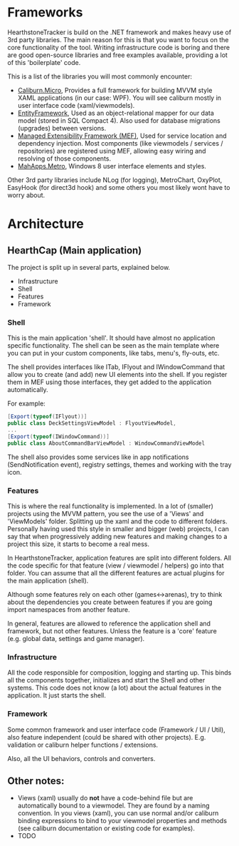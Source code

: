 # Frameworks

HearthstoneTracker is build on the .NET framework and makes heavy use of 3rd party libraries. The main reason for this is that you want to focus on the core functionality of the tool. Writing infrastructure code is boring and there are good open-source libraries and free examples available, providing a lot of this 'boilerplate' code.

This is a list of the libraries you will most commonly encounter:

 * [Caliburn.Micro](https://github.com/Caliburn-Micro/Caliburn.Micro), Provides a full framework for building MVVM style XAML applications (in our case: WPF). You will see caliburn mostly in user interface code (xaml/viewmodels).
 * [EntityFramework](http://www.asp.net/entity-framework), Used as an object-relational mapper for our data model (stored in SQL Compact 4). Also used for database migrations (upgrades) between versions.
 * [Managed Extensibility Framework (MEF)](http://msdn.microsoft.com/en-us/library/dd460648(v=vs.110).aspx), Used for service location and dependency injection. Most components (like viewmodels / services / repositories) are registered using MEF, allowing easy wiring and resolving of those components.
 * [MahApps.Metro](http://mahapps.com), Windows 8 user interface elements and styles. 

Other 3rd party libraries include NLog (for logging), MetroChart, OxyPlot, EasyHook (for direct3d hook) and some others you most likely wont have to worry about.

# Architecture

## HearthCap (Main application)

The project is split up in several parts, explained below.

 * Infrastructure
 * Shell
 * Features
 * Framework

### Shell

This is the main application 'shell'. It should have almost no application specific functionality. The shell can be seen as the main template where you can put in your custom components, like tabs, menu's, fly-outs, etc.

The shell provides interfaces like ITab, IFlyout and IWindowCommand that allow you to create (and add) new UI elements into the shell. If you register them in MEF using those interfaces, they get added to the application automatically.

For example:
```C#
[Export(typeof(IFlyout))]
public class DeckSettingsViewModel : FlyoutViewModel,
...
[Export(typeof(IWindowCommand))]
public class AboutCommandBarViewModel : WindowCommandViewModel
```

The shell also provides some services like in app notifications (SendNotification event), registry settings, themes and working with the tray icon.

### Features

This is where the real functionality is implemented. In a lot of (smaller) projects using the MVVM pattern, you see the use of a 'Views' and 'ViewModels' folder. Splitting up the xaml and the code to different folders. Personally having used this style in smaller and bigger (web) projects, I can say that when progressively adding new features and making changes to a project this size, it starts to become a real mess.

In HearthstoneTracker, application features are split into different folders. All the code specific for that feature (view / viewmodel / helpers) go into that folder. You can assume that all the different features are actual plugins for the main application (shell).

Although some features rely on each other (games<->arenas), try to think about the dependencies you create between features if you are going import namespaces from another feature.

In general, features are allowed to reference the application shell and framework, but not other features. Unless the feature is a 'core' feature (e.g. global data, settings and game manager).

### Infrastructure 

All the code responsible for composition, logging and starting up. This binds all the components together, initializes and start the Shell and other systems. This code does not know (a lot) about the actual features in the application. It just starts the shell.

### Framework 

Some common framework and user interface code (Framework / UI / Util), also feature independent (could be shared with other projects). E.g. validation or caliburn helper functions / extensions.

Also, all the UI behaviors, controls and converters.

## Other notes:

 * Views (xaml) usually do **not** have a code-behind file but are automatically bound to a viewmodel. They are found by a naming convention. In you views (xaml), you can use normal and/or caliburn binding expressions to bind to your viewmodel properties and methods (see caliburn documentation or existing code for examples).
 * TODO
